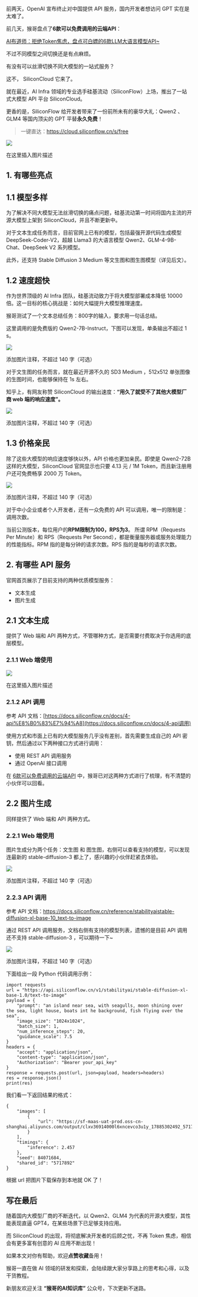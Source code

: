 ﻿前两天，OpenAI 宣布终止对中国提供 API 服务，国内开发者想访问 GPT 实在是太难了。

前几天，猴哥盘点了**6款可以免费调用的云端API**：

[AI布道师：拒绝Token焦虑，盘点可白嫖的6款LLM大语言模型API~](https://zhuanlan.zhihu.com/p/703523223)

不过不同模型之间切换还是有点麻烦。

有没有可以丝滑切换不同大模型的一站式服务？

这不， SiliconCloud 它来了。

就在最近，AI Infra 领域的专业选手硅基流动（SiliconFlow）上场，推出了一站式大模型 API 平台 SiliconCloud。

更香的是，SiliconFlow 给开发者带来了一份前所未有的豪华大礼：Qwen2 、GLM4 等国内顶尖的 GPT 平替**永久免费**！

>  一键直达：https://cloud.siliconflow.cn/s/free

![](https://axcvs2xtkbpq.objectstorage.ap-singapore-1.oci.customer-oci.com/n/axcvs2xtkbpq/b/bucket-20240802-0845/o/v2-d2335393e3e8efb67c7404202e1c4085_1440w.png)





在这里插入图片描述

## 1. 有哪些亮点

## 1.1 模型多样

为了解决不同大模型无法丝滑切换的痛点问题，硅基流动第一时间将国内主流的开源大模型上架到 SiliconCloud，并且不断更新中。

对于文本生成任务而言，目前官网上已有的模型，包括最强开源代码生成模型 DeepSeek-Coder-V2，超越 Llama3 的大语言模型 Qwen2、GLM-4-9B-Chat、DeepSeek V2 系列模型。

此外，还支持 Stable Diffusion 3 Medium 等文生图和图生图模型（详见后文）。

## 1.2 速度超快

作为世界顶级的 AI Infra 团队，硅基流动致力于将大模型部署成本降低 10000 倍。这一目标的核心挑战是：如何大幅提升大模型推理速度。

猴哥测试了一个文本总结任务：800字的输入，要求用一句话总结。

这里调用的是免费版的 Qwen2-7B-Instruct，下图可以发现，单条输出不超过 1 s。 

![](https://axcvs2xtkbpq.objectstorage.ap-singapore-1.oci.customer-oci.com/n/axcvs2xtkbpq/b/bucket-20240802-0845/o/v2-b0df38f0430bf89c59166be639d6487e_1440w.png)





添加图片注释，不超过 140 字（可选）

 对于文生图的任务而言，就在最近开源不久的 SD3 Medium ，512x512 单张图像的生图时间，也能够保持在 1s 左右。

知乎上，有网友称赞 SiliconCloud 的输出速度：**“用久了就受不了其他大模型厂商 web 端的响应速度”。** 

![](https://axcvs2xtkbpq.objectstorage.ap-singapore-1.oci.customer-oci.com/n/axcvs2xtkbpq/b/bucket-20240802-0845/o/v2-3b9dab441aefa834e7ab8e5f906719bb_1440w.png)





添加图片注释，不超过 140 字（可选）

## 1.3 价格亲民

除了这些大模型的响应速度够快以外，API 价格也更加亲民。即使是 Qwen2-72B 这样的大模型，SiliconCloud 官网显示也只要 4.13 元 / 1M Token，而且新注册用户还可免费畅享 2000 万 Token。 

![](https://axcvs2xtkbpq.objectstorage.ap-singapore-1.oci.customer-oci.com/n/axcvs2xtkbpq/b/bucket-20240802-0845/o/v2-c5ab9c3b46abf1c30240fa4697178d4b_1440w.png)





添加图片注释，不超过 140 字（可选）

对于中小企业或者个人开发者，还有一众免费的 API 可以调用，唯一的限制是：调用次数。

当前公测版本，每位用户的**RPM限制为100，RPS为3**。  所谓 RPM（Requests Per Minute）和 RPS（Requests Per Second），都是衡量服务器或服务处理能力的性能指标。RPM 指的是每分钟的请求次数。RPS 指的是每秒的请求次数。

## 2. 有哪些 API 服务

官网首页展示了目前支持的两种优质模型服务：

- 文本生成
- 图片生成

## 2.1 文本生成

提供了 Web 端和 API 两种方式，不管哪种方式，是否需要付费取决于你选用的底层模型。

### 2.1.1  Web 端使用

![](https://axcvs2xtkbpq.objectstorage.ap-singapore-1.oci.customer-oci.com/n/axcvs2xtkbpq/b/bucket-20240802-0845/o/v2-8e9f09ab6e054e9dce3c815b11ec4e0c_1440w.png)





在这里插入图片描述

### 2.1.2  API 调用

参考 API 文档：[https://docs.siliconflow.cn/docs/4-api%E8%B0%83%E7%94%A8](https://docs.siliconflow.cn/docs/4-api调用)

使用方式和市面上已有的大模型服务几乎没有差别，首先需要生成自己的 API 密钥，然后通过以下两种接口方式进行调用：

- 使用 REST API 调用服务
- 通过 OpenAI 接口调用

在 [6款可以免费调用的云端API](https://zhuanlan.zhihu.com/p/703523223) 中，猴哥已对这两种方式进行了梳理，有不清楚的小伙伴可以回看。

## 2.2 图片生成

同样提供了 Web 端和 API 两种方式。

### 2.2.1  Web 端使用

图片生成分为两个任务：文生图 和 图生图，右侧可以查看支持的模型，可以发现连最新的 stable-diffusion-3 都上了，感兴趣的小伙伴赶紧去体验。 

![](https://axcvs2xtkbpq.objectstorage.ap-singapore-1.oci.customer-oci.com/n/axcvs2xtkbpq/b/bucket-20240802-0845/o/v2-3ab5e2fae699aaec6ab0472dd13dc030_1440w.png)





添加图片注释，不超过 140 字（可选）

### 2.2.3  API 调用

参考 API 文档：https://docs.siliconflow.cn/reference/stabilityaistable-diffusion-xl-base-10_text-to-image

通过 REST API 调用服务，文档右侧有支持的模型列表，遗憾的是目前 API 调用 还不支持 stable-diffusion-3 ，可以期待一下~ 

![](https://axcvs2xtkbpq.objectstorage.ap-singapore-1.oci.customer-oci.com/n/axcvs2xtkbpq/b/bucket-20240802-0845/o/v2-07068cd52b9a6ef67c6c2753088897d3_1440w.png)





添加图片注释，不超过 140 字（可选）

 下面给出一段 Python 代码调用示例：

```
import requests
url = "https://api.siliconflow.cn/v1/stabilityai/stable-diffusion-xl-base-1.0/text-to-image"
payload = {
    "prompt": "an island near sea, with seagulls, moon shining over the sea, light house, boats int he background, fish flying over the sea",
    "image_size": "1024x1024",
    "batch_size": 1,
    "num_inference_steps": 20,
    "guidance_scale": 7.5
}
headers = {
    "accept": "application/json",
    "content-type": "application/json",
    "Authorization": "Bearer your_api_key"
}
response = requests.post(url, json=payload, headers=headers)
res = response.json()
print(res)
```

我们看一下返回结果的格式：

```
{
    "images": [
        {
            "url": "https://sf-maas-uat-prod.oss-cn-shanghai.aliyuncs.com/output/clxv36914000l6xncevco3u1y_17885302492_5717892_NVPbsSLxjnZCFtUPzqNikjcWGHDkYKfe.webp"
        }
    ],
    "timings": {
        "inference": 2.457
    },
    "seed": 84071684,
    "shared_id": "5717892"
}
```

根据 url 把图片下载保存到本地就 OK 了！

## 写在最后

随着国内大模型厂商的不断迭代，以 Qwen2、GLM4 为代表的开源大模型，其性能表现直逼 GPT4，在某些场景下已足够支持应用。

而 SiliconCloud 的出现，将彻底解决开发者的后顾之忧，不再 Token 焦虑，相信会有更多富有创意的 AI 应用不断出现！

如果本文对你有帮助，欢迎**点赞收藏**备用！

猴哥一直在做 AI 领域的研发和探索，会陆续跟大家分享路上的思考和心得，以及干货教程。

新朋友欢迎关注 **“猴哥的AI知识库”** 公众号，下次更新不迷路。
